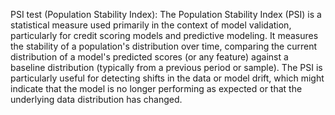 PSI test (Population Stability Index):
The Population Stability Index (PSI) is a statistical measure used primarily in the context of model validation, particularly for credit scoring models and predictive modeling. 
It measures the stability of a population's distribution over time, comparing the current distribution of a model's predicted scores (or any feature) against a baseline distribution 
(typically from a previous period or sample). 
The PSI is particularly useful for detecting shifts in the data or model drift, which might indicate that the model is no longer performing as expected or that the underlying data distribution has changed. 
